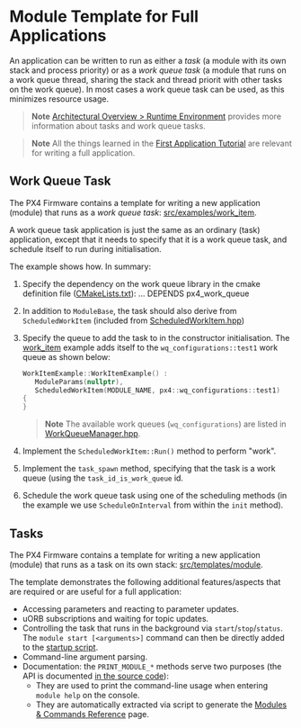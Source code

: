 # Module Template for Full Applications

An application can be written to run as either a *task* (a module with its own stack and process priority) or as a *work queue task* (a module that runs on a work queue thread, sharing the stack and thread priorit with other tasks on the work queue). In most cases a work queue task can be used, as this minimizes resource usage.

> **Note** [Architectural Overview > Runtime Environment](../concept/architecture.md#runtime-environment) provides more information about tasks and work queue tasks.

<span></span>

> **Note** All the things learned in the [First Application Tutorial](../apps/hello_sky.md) are relevant for writing a full application.

## Work Queue Task

The PX4 Firmware contains a template for writing a new application (module) that runs as a *work queue task*: [src/examples/work_item](https://github.com/PX4/Firmware/tree/master/src/examples/work_item).

A work queue task application is just the same as an ordinary (task) application, except that it needs to specify that it is a work queue task, and schedule itself to run during initialisation.

The example shows how. In summary:

1. Specify the dependency on the work queue library in the cmake definition file ([CMakeLists.txt](https://github.com/PX4/Firmware/blob/master/src/examples/work_item/CMakeLists.txt)): 
        ...
        DEPENDS
          px4_work_queue

2. In addition to `ModuleBase`, the task should also derive from `ScheduledWorkItem` (included from [ScheduledWorkItem.hpp](https://github.com/PX4/Firmware/blob/master/platforms/common/include/px4_platform_common/px4_work_queue/ScheduledWorkItem.hpp))
3. Specify the queue to add the task to in the constructor initialisation. The [work_item](https://github.com/PX4/Firmware/blob/master/src/examples/work_item/WorkItemExample.cpp#L42) example adds itself to the `wq_configurations::test1` work queue as shown below:
    
    ```cpp
    WorkItemExample::WorkItemExample() :
       ModuleParams(nullptr),
       ScheduledWorkItem(MODULE_NAME, px4::wq_configurations::test1)
    {
    }
    ```
    
    > **Note** The available work queues (`wq_configurations`) are listed in [WorkQueueManager.hpp](https://github.com/PX4/Firmware/blob/master/platforms/common/include/px4_platform_common/px4_work_queue/WorkQueueManager.hpp#L49).

4. Implement the `ScheduledWorkItem::Run()` method to perform "work".

5. Implement the `task_spawn` method, specifying that the task is a work queue (using the `task_id_is_work_queue` id.
6. Schedule the work queue task using one of the scheduling methods (in the example we use `ScheduleOnInterval` from within the `init` method).

## Tasks

The PX4 Firmware contains a template for writing a new application (module) that runs as a task on its own stack: [src/templates/module](https://github.com/PX4/Firmware/tree/master/src/templates/module).

The template demonstrates the following additional features/aspects that are required or are useful for a full application:

- Accessing parameters and reacting to parameter updates.
- uORB subscriptions and waiting for topic updates.
- Controlling the task that runs in the background via `start`/`stop`/`status`. The `module start [<arguments>]` command can then be directly added to the [startup script](../concept/system_startup.md).
- Command-line argument parsing.
- Documentation: the `PRINT_MODULE_*` methods serve two purposes (the API is documented [in the source code](https://github.com/PX4/Firmware/blob/v1.8.0/src/platforms/px4_module.h#L381)): 
    - They are used to print the command-line usage when entering `module help` on the console.
    - They are automatically extracted via script to generate the [Modules & Commands Reference](../middleware/modules_main.md) page.